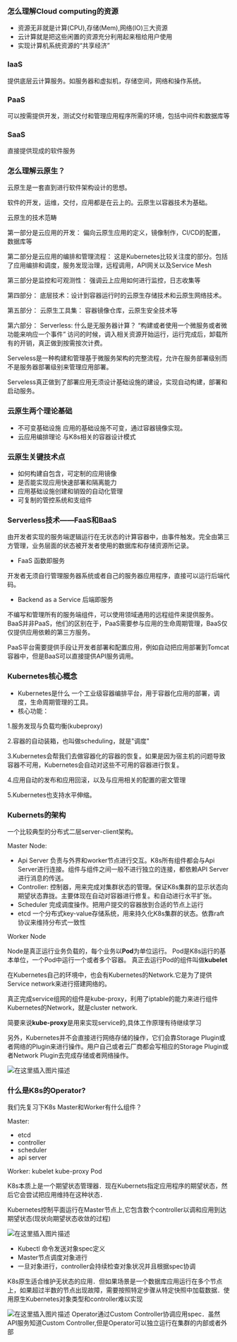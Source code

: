 ### 怎么理解Cloud computing的资源

- 资源无非就是计算(CPU),存储(Mem),网络(IO)三大资源
- 云计算就是把这些闲置的资源充分利用起来租给用户使用
- 实现计算机系统资源的“共享经济”

### IaaS

提供底层云计算服务。如服务器和虚拟机，存储空间，网络和操作系统。

### PaaS

可以按需提供开发，测试交付和管理应用程序所需的环境，包括中间件和数据库等

### SaaS

直接提供现成的软件服务

### 怎么理解云原生？

云原生是一套直到进行软件架构设计的思想。

软件的开发，运维，交付，应用都是在云上的。云原生以容器技术为基础。

云原生的技术范畴

第一部分是云应用的开发：
偏向云原生应用的定义，镜像制作，CI/CD的配置，数据库等

第二部分是云应用的编排和管理流程：
这是Kubernetes比较关注度的部分。包括了应用编排和调度，服务发现治理，远程调用，API网关以及Service Mesh

第三部分是监控和可观测性：
强调云上应用如何进行监控，日志收集等

第四部分：
底层技术：设计到容器运行时的云原生存储技术和云原生网络技术。

第五部分：
云原生工具集：
容器镜像仓库，云原生安全技术等

第六部分：
Serverless: 什么是无服务器计算？
“构建或者使用一个微服务或者微功能来响应一个事件”
访问的时候，调入相关资源开始运行，运行完成后，卸载所有的开销，真正做到按需按次计费。

Serveless是一种构建和管理基于微服务架构的完整流程，允许在服务部署级别而不是服务器部署级别来管理应用部署。

Serveless真正做到了部署应用无须设计基础设施的建设，实现自动构建，部署和启动服务。

### 云原生两个理论基础

- 不可变基础设施
  应用的基础设施不可变，通过容器镜像实现。
- 云应用编排理论
  与K8s相关的容器设计模式

### 云原生关键技术点

- 如何构建自包含，可定制的应用镜像
- 是否能实现应用快速部署和隔离能力
- 应用基础设施创建和销毁的自动化管理
- 可复制的管控系统和支组件

### Serverless技术——FaaS和BaaS

由开发者实现的服务端逻辑运行在无状态的计算容器中，由事件触发。完全由第三方管理，业务层面的状态被开发者使用的数据库和存储资源所记录。

- FaaS 函数即服务

开发者无须自行管理服务器系统或者自己的服务器应用程序，直接可以运行后端代码。

- Backend as a Service 后端即服务

不编写和管理所有的服务端组件，可以使用领域通用的远程组件来提供服务。BaaS并非PaaS，他们的区别在于，PaaS需要参与应用的生命周期管理，BaaS仅仅提供应用依赖的第三方服务。

PaaS平台需要提供手段让开发者部署和配置应用，例如自动把应用部署到Tomcat容器中，但是BaaS可以直接提供API服务调用。

### Kubernetes核心概念

- Kubernetes是什么
  一个工业级容器编排平台，用于容器化应用的部署，调度，生命周期管理的工具。
- 核心功能：

1.服务发现与负载均衡(kubeproxy)

2.容器的自动装箱，也叫做scheduling，就是"调度"

3.Kubernetes会帮我们去做容器化的容器的恢复。如果是因为宿主机的问题导致容器不可用，Kubernetes会自动对这些不可用的容器进行恢复。

4.应用自动的发布和应用回滚，以及与应用相关的配置的密文管理

5.Kubernetes也支持水平伸缩。

### Kubernets的架构

一个比较典型的分布式二层server-client架构。

Master Node:

- Api Server 负责与外界和worker节点进行交互。K8s所有组件都会与Api Server进行连接。组件与组件之间一般不进行独立的连接，都依赖API Server进行消息的传送。
- Controller: 控制器，用来完成对集群状态的管理。保证K8s集群的显示状态向期望状态靠拢。主要体现在自动对容器进行修复。和自动进行水平扩张。
- Scheduler 完成调度操作。把用户提交的容器放到合适的节点上运行
- etcd 一个分布式key-value存储系统，用来持久化K8s集群的状态。依靠raft协议来维持分布式一致性

Worker Node

Node是真正运行业务负载的，每个业务以**Pod**为单位运行。
Pod是K8s运行的基本单位，一个Pod中运行一个或者多个容器。
真正去运行Pod的组件叫做**kubelet**

在Kubernetes自己的环境中，也会有Kubernetes的Network.它是为了提供Service network来进行搭建网络的。

真正完成service组网的组件是kube-proxy，利用了iptable的能力来进行组件Kubernetes的Network，就是cluster network.

简要来说**kube-proxy**是用来实现service的,具体工作原理有待继续学习

另外，Kubernetes并不会直接进行网络存储的操作，它们会靠Storage Plugin或者网络的Plugin来进行操作。用户自己或者云厂商都会写相应的Storage Plugin或者Network Plugin去完成存储或者网络操作。

![在这里插入图片描述](https://img-blog.csdnimg.cn/20191024010420511.png?x-oss-process=image/watermark,type_ZmFuZ3poZW5naGVpdGk,shadow_10,text_aHR0cHM6Ly9ibG9nLmNzZG4ubmV0L3dlaXhpbl8zODQ5OTIxNQ==,size_16,color_FFFFFF,t_70)

### 什么是K8s的Operator?

我们先复习下K8s Master和Worker有什么组件？

Master:

- etcd
- controller
- scheduler
- api server

Worker:
kubelet
kube-proxy
Pod

K8s本质上是一个期望状态管理器．现在Kubernets指定应用程序的期望状态，然后它会尝试把应用维持在这种状态．

Kubernetes控制平面运行在Master节点上,它包含数个controller以调和应用到达期望状态(现状向期望状态收敛的过程)

![在这里插入图片描述](https://img-blog.csdnimg.cn/20191106195215126.png?x-oss-process=image/watermark,type_ZmFuZ3poZW5naGVpdGk,shadow_10,text_aHR0cHM6Ly9ibG9nLmNzZG4ubmV0L3dlaXhpbl8zODQ5OTIxNQ==,size_16,color_FFFFFF,t_70)

- Kubectl 命令发送对象spec定义
- Master节点调度对象进行
- 一旦对象进行，controller会持续检查对象状况并且根据spec协调

K8s原生适合维护无状态的应用．但如果场景是一个数据库应用运行在多个节点上，如果超过半数的节点出现故障，需要按照特定步骤从特定快照中加载数据．使用原生Kubernetes对象类型和controller难以实现

![在这里插入图片描述](https://img-blog.csdnimg.cn/20191106200015565.png?x-oss-process=image/watermark,type_ZmFuZ3poZW5naGVpdGk,shadow_10,text_aHR0cHM6Ly9ibG9nLmNzZG4ubmV0L3dlaXhpbl8zODQ5OTIxNQ==,size_16,color_FFFFFF,t_70)
Operator通过Custom Controller协调应用spec．虽然API服务知道Custom Controller,但是Operator可以独立运行在集群的内部或者外部